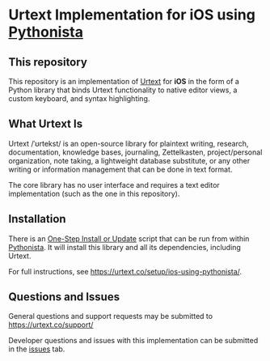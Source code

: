 # Urtext Implementation for iOS using [Pythonista](https://omz-software.com/pythonista/)

## This repository

This repository is an implementation of [Urtext](https://urtext.co) for **iOS** in the form of a Python library that binds Urtext functionality to native editor views, a custom keyboard, and syntax highlighting.

## What Urtext Is

Urtext /ˈʊrtekst/ is an open-source library for plaintext writing, research, documentation, knowledge bases, journaling, Zettelkasten, project/personal organization, note taking, a lightweight database substitute, or any other writing or information management that can be done in text format.

The core library has no user interface and requires a text editor implementation (such as the one in this repository).

## Installation

There is an [One-Step Install or Update](https://github.com/nbeversl/urtext_pythonista_install_or_update) script that can be run from within [Pythonista](https://omz-software.com/pythonista/). It will install this library and all its dependencies, including Urtext.

For full instructions, see https://urtext.co/setup/ios-using-pythonista/.

## Questions and Issues

General questions and support requests may be submitted to https://urtext.co/support/

Developer questions and issues with this implementation can be submitted in the [issues](https://github.com/nbeversl/urtext_pythonista/issues) tab.